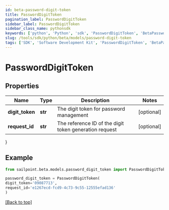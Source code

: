 ```yaml
---
id: beta-password-digit-token
title: PasswordDigitToken
pagination_label: PasswordDigitToken
sidebar_label: PasswordDigitToken
sidebar_class_name: pythonsdk
keywords: ['python', 'Python', 'sdk', 'PasswordDigitToken', 'BetaPasswordDigitToken'] 
slug: /tools/sdk/python/beta/models/password-digit-token
tags: ['SDK', 'Software Development Kit', 'PasswordDigitToken', 'BetaPasswordDigitToken']
---
```


# PasswordDigitToken


## Properties

Name | Type | Description | Notes
------------ | ------------- | ------------- | -------------
**digit_token** | **str** | The digit token for password management | [optional] 
**request_id** | **str** | The reference ID of the digit token generation request | [optional] 
}

## Example

```python
from sailpoint.beta.models.password_digit_token import PasswordDigitToken

password_digit_token = PasswordDigitToken(
digit_token='09087713',
request_id='e1267ecd-fcd9-4c73-9c55-12555efad136'
)

```
[[Back to top]](#) 

